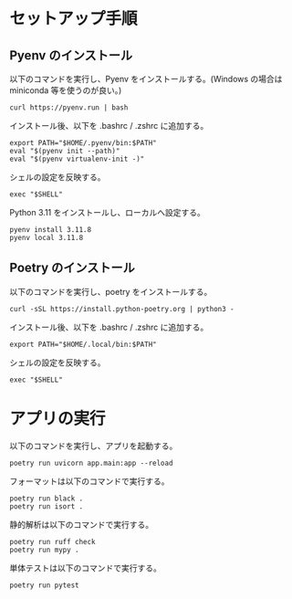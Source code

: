 # セットアップ手順


## Pyenv のインストール

以下のコマンドを実行し、Pyenv をインストールする。(Windows の場合は miniconda 等を使うのが良い。)

```
curl https://pyenv.run | bash
```

インストール後、以下を .bashrc / .zshrc に追加する。

```
export PATH="$HOME/.pyenv/bin:$PATH"
eval "$(pyenv init --path)"
eval "$(pyenv virtualenv-init -)"
```

シェルの設定を反映する。

```
exec "$SHELL"
```

Python 3.11 をインストールし、ローカルへ設定する。

```
pyenv install 3.11.8
pyenv local 3.11.8
```

## Poetry のインストール

以下のコマンドを実行し、poetry をインストールする。

```
curl -sSL https://install.python-poetry.org | python3 -
```

インストール後、以下を .bashrc / .zshrc に追加する。

```
export PATH="$HOME/.local/bin:$PATH"
```

シェルの設定を反映する。

```
exec "$SHELL"
```

# アプリの実行

以下のコマンドを実行し、アプリを起動する。

```
poetry run uvicorn app.main:app --reload
```

フォーマットは以下のコマンドで実行する。

```
poetry run black .
poetry run isort .
```

静的解析は以下のコマンドで実行する。

```
poetry run ruff check
poetry run mypy .
```

単体テストは以下のコマンドで実行する。

```
poetry run pytest
```
